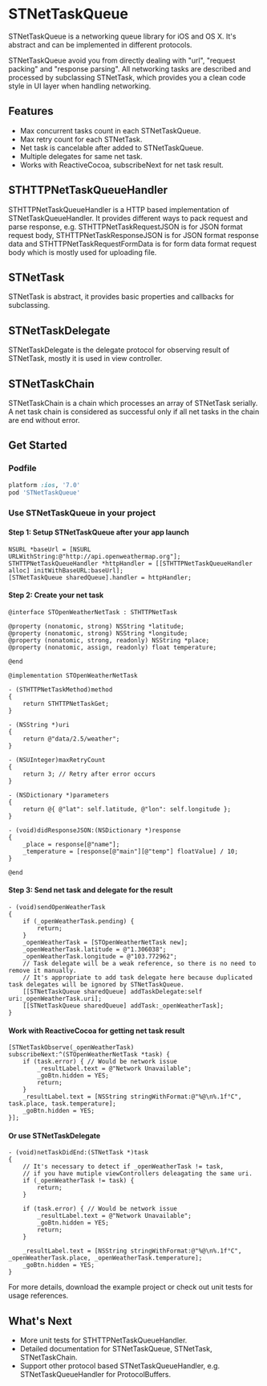 # STNetTaskQueue
STNetTaskQueue is a networking queue library for iOS and OS X. It's abstract and can be implemented in different protocols.

STNetTaskQueue avoid you from directly dealing with "url", "request packing" and "response parsing". All networking tasks are described and processed by subclassing STNetTask, which provides you a clean code style in UI layer when handling networking.

## Features
- Max concurrent tasks count in each STNetTaskQueue.
- Max retry count for each STNetTask.
- Net task is cancelable after added to STNetTaskQueue.
- Multiple delegates for same net task.
- Works with ReactiveCocoa, subscribeNext for net task result.

## STHTTPNetTaskQueueHandler

STHTTPNetTaskQueueHandler is a HTTP based implementation of STNetTaskQueueHandler. It provides different ways to pack request and parse response, e.g. STHTTPNetTaskRequestJSON is for JSON format request body, STHTTPNetTaskResponseJSON is for JSON format response data and STHTTPNetTaskRequestFormData is for form data format request body which is mostly used for uploading file.

## STNetTask

STNetTask is abstract, it provides basic properties and callbacks for subclassing.

## STNetTaskDelegate

STNetTaskDelegate is the delegate protocol for observing result of STNetTask, mostly it is used in view controller. 

## STNetTaskChain

STNetTaskChain is a chain which processes an array of STNetTask serially. A net task chain is considered as successful only if all net tasks in the chain are end without error.

## Get Started

### Podfile

```ruby
platform :ios, '7.0'
pod 'STNetTaskQueue'
```

### Use STNetTaskQueue in your project
#### Step 1: Setup STNetTaskQueue after your app launch
```objc
NSURL *baseUrl = [NSURL URLWithString:@"http://api.openweathermap.org"];
STHTTPNetTaskQueueHandler *httpHandler = [[STHTTPNetTaskQueueHandler alloc] initWithBaseURL:baseUrl];
[STNetTaskQueue sharedQueue].handler = httpHandler;
```

#### Step 2: Create your net task
```objc
@interface STOpenWeatherNetTask : STHTTPNetTask

@property (nonatomic, strong) NSString *latitude;
@property (nonatomic, strong) NSString *longitude;
@property (nonatomic, strong, readonly) NSString *place;
@property (nonatomic, assign, readonly) float temperature;

@end
```

```objc
@implementation STOpenWeatherNetTask

- (STHTTPNetTaskMethod)method
{
    return STHTTPNetTaskGet;
}

- (NSString *)uri
{
    return @"data/2.5/weather";
}

- (NSUInteger)maxRetryCount
{
    return 3; // Retry after error occurs
}

- (NSDictionary *)parameters
{
    return @{ @"lat": self.latitude, @"lon": self.longitude };
}

- (void)didResponseJSON:(NSDictionary *)response
{
    _place = response[@"name"];
    _temperature = [response[@"main"][@"temp"] floatValue] / 10;
}

@end
```

#### Step 3: Send net task and delegate for the result
```objc
- (void)sendOpenWeatherTask
{
    if (_openWeatherTask.pending) {
        return;
    }
    _openWeatherTask = [STOpenWeatherNetTask new];
    _openWeatherTask.latitude = @"1.306038";
    _openWeatherTask.longitude = @"103.772962";
    // Task delegate will be a weak reference, so there is no need to remove it manually.
    // It's appropriate to add task delegate here because duplicated task delegates will be ignored by STNetTaskQueue.
    [[STNetTaskQueue sharedQueue] addTaskDelegate:self uri:_openWeatherTask.uri];
    [[STNetTaskQueue sharedQueue] addTask:_openWeatherTask];
}
```

#### Work with ReactiveCocoa for getting net task result

```objc
[STNetTaskObserve(_openWeatherTask) subscribeNext:^(STOpenWeatherNetTask *task) {
    if (task.error) { // Would be network issue
        _resultLabel.text = @"Network Unavailable";
        _goBtn.hidden = YES;
        return;
    }
    _resultLabel.text = [NSString stringWithFormat:@"%@\n%.1f°C", task.place, task.temperature];
    _goBtn.hidden = YES;
}];
```

#### Or use STNetTaskDelegate

```objc
- (void)netTaskDidEnd:(STNetTask *)task
{
    // It's necessary to detect if _openWeatherTask != task,
    // if you have mutiple viewControllers deleagating the same uri.
    if (_openWeatherTask != task) {
        return;
    }

    if (task.error) { // Would be network issue
        _resultLabel.text = @"Network Unavailable";
        _goBtn.hidden = YES;
        return;
    }

    _resultLabel.text = [NSString stringWithFormat:@"%@\n%.1f°C", _openWeatherTask.place, _openWeatherTask.temperature];
    _goBtn.hidden = YES;
}
```
For more details, download the example project or check out unit tests for usage references.

## What's Next

- More unit tests for STHTTPNetTaskQueueHandler.
- Detailed documentation for STNetTaskQueue, STNetTask, STNetTaskChain.
- Support other protocol based STNetTaskQueueHandler, e.g. STNetTaskQueueHandler for ProtocolBuffers.